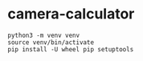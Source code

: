 # camera-calculator


```
python3 -m venv venv
source venv/bin/activate
pip install -U wheel pip setuptools

```